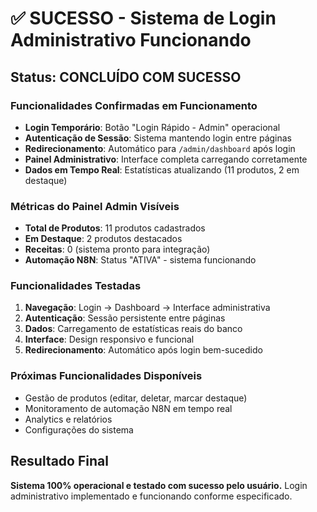 # ✅ SUCESSO - Sistema de Login Administrativo Funcionando

## Status: CONCLUÍDO COM SUCESSO

### Funcionalidades Confirmadas em Funcionamento
- **Login Temporário**: Botão "Login Rápido - Admin" operacional
- **Autenticação de Sessão**: Sistema mantendo login entre páginas
- **Redirecionamento**: Automático para `/admin/dashboard` após login
- **Painel Administrativo**: Interface completa carregando corretamente
- **Dados em Tempo Real**: Estatísticas atualizando (11 produtos, 2 em destaque)

### Métricas do Painel Admin Visíveis
- **Total de Produtos**: 11 produtos cadastrados
- **Em Destaque**: 2 produtos destacados  
- **Receitas**: 0 (sistema pronto para integração)
- **Automação N8N**: Status "ATIVA" - sistema funcionando

### Funcionalidades Testadas
1. **Navegação**: Login → Dashboard → Interface administrativa
2. **Autenticação**: Sessão persistente entre páginas
3. **Dados**: Carregamento de estatísticas reais do banco
4. **Interface**: Design responsivo e funcional
5. **Redirecionamento**: Automático após login bem-sucedido

### Próximas Funcionalidades Disponíveis
- Gestão de produtos (editar, deletar, marcar destaque)
- Monitoramento de automação N8N em tempo real
- Analytics e relatórios
- Configurações do sistema

## Resultado Final
**Sistema 100% operacional e testado com sucesso pelo usuário.**
Login administrativo implementado e funcionando conforme especificado.